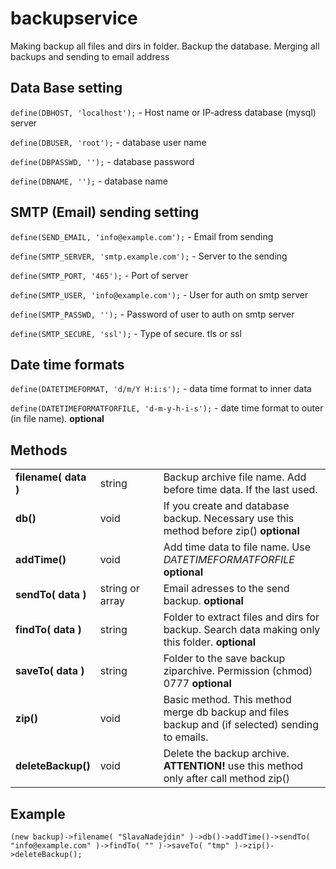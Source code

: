 # backupservice
<p>Making backup all files and dirs in folder. Backup the database. Merging all backups and sending to email address</p>

<h2>Data Base setting</h2>

<p><code>define(DBHOST, 'localhost');</code> - Host name or IP-adress database (mysql) server</p>
<p><code>define(DBUSER, 'root');</code> - database user name</p>
<p><code>define(DBPASSWD, '');</code> - database password</p>
<p><code>define(DBNAME, '');</code> - database name</p>

<h2>SMTP (Email) sending setting</h2>

<p><code>define(SEND_EMAIL, 'info@example.com');</code> - Email from sending</p>
<p><code>define(SMTP_SERVER, 'smtp.example.com');</code> - Server to the sending</p>
<p><code>define(SMTP_PORT, '465');</code> - Port of server</p>
<p><code>define(SMTP_USER, 'info@example.com');</code> - User for auth on smtp server</p>
<p><code>define(SMTP_PASSWD, '');</code> - Password of user to auth on smtp server</p>
<p><code>define(SMTP_SECURE, 'ssl');</code> - Type of secure. tls or ssl</p>

<h2>Date time formats</h2>

<p><code>define(DATETIMEFORMAT, 'd/m/Y H:i:s');</code> - data time format to inner data</p>
<p><code>define(DATETIMEFORMATFORFILE, 'd-m-y-h-i-s');</code> - date time format to outer (in file name). <b>optional</b></p>

<h2>Methods</h2>

<table>
<tr>
<td width="20%">
<b>filename( data )</b>
</td>
<td width="20%">string</td>
<td>Backup archive file name. Add before time data. If the last used.</td>
</tr>

<tr>
<td>
<b>db()</b>
</td>
<td>void</td>
<td>If you create and database backup. Necessary use this method before zip()  <b>optional</b></td>
</tr>

<tr>
<td>
<b>addTime()</b>
</td>
<td>void</td>
<td>Add time data to file name. Use <i>DATETIMEFORMATFORFILE</i> <b>optional</b></td>
</tr>

<tr>
<td>
<b>sendTo( data )</b>
</td>
<td>string or array</td>
<td>Email adresses to the send backup. <b>optional</b></td>
</tr>

<tr>
<td>
<b>findTo( data )</b>
</td>
<td>string</td>
<td>Folder to extract files and dirs for backup. Search data making only this folder. <b>optional</b></td>
</tr>

<tr>
<td>
<b>saveTo( data )</b>
</td>
<td>string</td>
<td>Folder to the save backup ziparchive. Permission (chmod) 0777 <b>optional</b></td>
</tr>

<tr>
<td>
<b>zip()</b>
</td>
<td>void</td>
<td>Basic method. This method merge db backup and files backup and (if selected) sending to emails.</td>
</tr>

<tr>
<td>
<b>deleteBackup()</b>
</td>
<td>void</td>
<td>Delete the backup archive. <b>ATTENTION!</b> use this method only after call method zip()</td>
</tr>



</table>

<h2>Example</h2>
<p><code>(new backup)->filename( "SlavaNadejdin" )->db()->addTime()->sendTo( "info@example.com" )->findTo( "" )->saveTo( "tmp" )->zip()->deleteBackup();</code></p>
